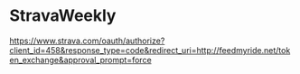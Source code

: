 # StravaWeekly

https://www.strava.com/oauth/authorize?client_id=458&response_type=code&redirect_uri=http://feedmyride.net/token_exchange&approval_prompt=force
